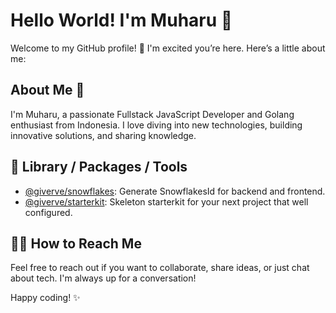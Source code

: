 # Hello World! I'm Muharu 👋

Welcome to my GitHub profile! 🚀 I'm excited you’re here. Here’s a little about me:

## About Me 🤔

I'm Muharu, a passionate Fullstack JavaScript Developer and Golang enthusiast from Indonesia. I love diving into new technologies, building innovative solutions, and sharing knowledge.

## 🚀 Library / Packages / Tools
- [@giverve/snowflakes](https://www.npmjs.com/package/@giverve/snowflakes): Generate SnowflakesId for backend and frontend.
- [@giverve/starterkit](https://github.com/muharu/giverve-starterkit): Skeleton starterkit for your next project that well configured.

## 🙋‍♂️ How to Reach Me

Feel free to reach out if you want to collaborate, share ideas, or just chat about tech. I'm always up for a conversation!

Happy coding! ✨

<!--
**muharu/muharu** is a repository of creativity and innovation. Check out my projects and feel free to contribute!
-->

